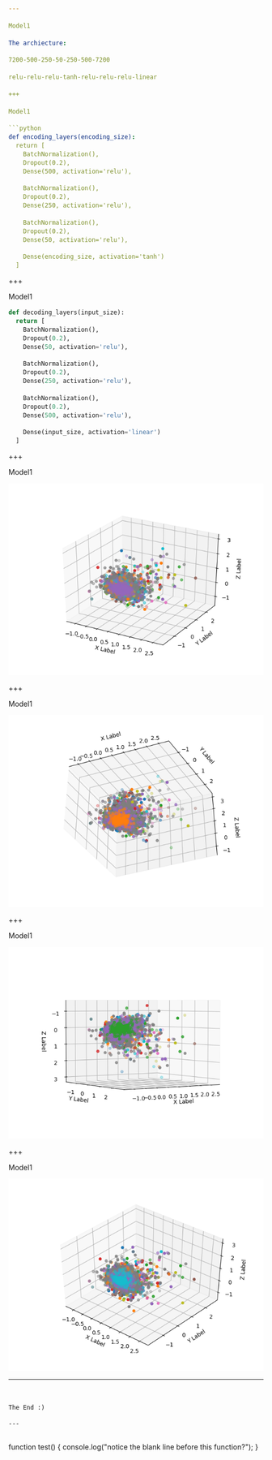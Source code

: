 ```yaml
---

Model1

The archiecture:

7200-500-250-50-250-500-7200

relu-relu-relu-tanh-relu-relu-relu-linear

+++

Model1

```python
def encoding_layers(encoding_size):
  return [
    BatchNormalization(),
    Dropout(0.2),
    Dense(500, activation='relu'),

    BatchNormalization(),
    Dropout(0.2),
    Dense(250, activation='relu'),

    BatchNormalization(),
    Dropout(0.2),
    Dense(50, activation='relu'),

    Dense(encoding_size, activation='tanh')
  ]
```

+++

Model1

```python
def decoding_layers(input_size):
  return [
    BatchNormalization(),
    Dropout(0.2),
    Dense(50, activation='relu'),

    BatchNormalization(),
    Dropout(0.2),
    Dense(250, activation='relu'),

    BatchNormalization(),
    Dropout(0.2),
    Dense(500, activation='relu'),

    Dense(input_size, activation='linear')
  ]
```

+++

Model1

![pca1](3pca-model1.png)

+++

Model1

![pca2](3pca-model1-2.png)

+++

Model1

![pca3](3pca-model1-3.png)

+++

Model1

![pca4](3pca-model1-4.png)

---
```


The End :)

---


```
function test() {
  console.log("notice the blank line before this function?");
}
```
